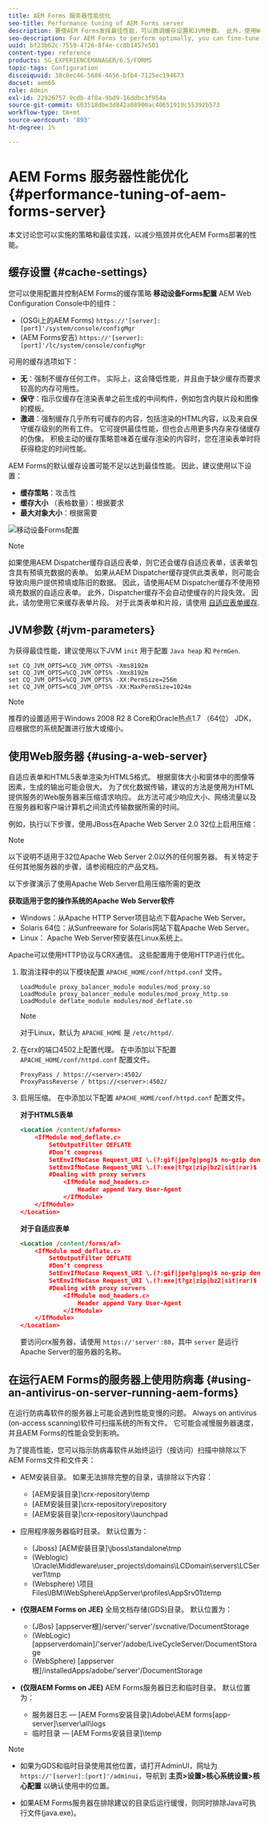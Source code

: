 ```yaml
---
title: AEM Forms 服务器性能优化
seo-title: Performance tuning of AEM Forms server
description: 要使AEM Forms发挥最佳性能，可以微调缓存设置和JVM参数。 此外，使用Web服务器可以增强AEM Forms部署的性能。
seo-description: For AEM Forms to perform optimally, you can fine-tune the cache settings and JVM parameters. Also, using a web server can enhance the performance of AEM Forms deployment.
uuid: bf23b62c-7559-4726-8f4e-cc8b1457e501
content-type: reference
products: SG_EXPERIENCEMANAGER/6.5/FORMS
topic-tags: Configuration
discoiquuid: 38c0ec46-5686-4656-bfb4-7125ec194673
docset: aem65
role: Admin
exl-id: 22926757-9cdb-4f8a-9bd9-16ddbc3f954a
source-git-commit: 603518dbe3d842a08900ac40651919c55392b573
workflow-type: tm+mt
source-wordcount: '893'
ht-degree: 1%

---
```


# AEM Forms 服务器性能优化{#performance-tuning-of-aem-forms-server}

本文讨论您可以实施的策略和最佳实践，以减少瓶颈并优化AEM Forms部署的性能。

## 缓存设置 {#cache-settings}

您可以使用配置并控制AEM Forms的缓存策略 **移动设备Forms配置** AEM Web Configuration Console中的组件：

* (OSGi上的AEM Forms) `https://'[server]:[port]'/system/console/configMgr`
* (AEM Forms安吉) `https://'[server]:[port]'/lc/system/console/configMgr`

可用的缓存选项如下：

* **无**：强制不缓存任何工件。 实际上，这会降低性能，并且由于缺少缓存而要求较高的内存可用性。
* **保守**：指示仅缓存在渲染表单之前生成的中间构件，例如包含内联片段和图像的模板。
* **激进**：强制缓存几乎所有可缓存的内容，包括渲染的HTML内容，以及来自保守缓存级别的所有工件。 它可提供最佳性能，但也会占用更多内存来存储缓存的伪像。 积极主动的缓存策略意味着在缓存渲染的内容时，您在渲染表单时将获得稳定的时间性能。

AEM Forms的默认缓存设置可能不足以达到最佳性能。 因此，建议使用以下设置：

* **缓存策略**：攻击性
* **缓存大小** （表格数量）：根据要求
* **最大对象大小**：根据需要

![移动设备Forms配置](assets/snap.png)

>[!NOTE]
>
>如果使用AEM Dispatcher缓存自适应表单，则它还会缓存自适应表单，该表单包含具有预填充数据的表单。 如果从AEM Dispatcher缓存提供此类表单，则可能会导致向用户提供预填或陈旧的数据。 因此，请使用AEM Dispatcher缓存不使用预填充数据的自适应表单。 此外，Dispatcher缓存不会自动使缓存的片段失效。 因此，请勿使用它来缓存表单片段。 对于此类表单和片段，请使用 [自适应表单缓存](../../forms/using/configure-adaptive-forms-cache.md).

## JVM参数 {#jvm-parameters}

为获得最佳性能，建议使用以下JVM `init` 用于配置 `Java heap` 和 `PermGen`.

```shell
set CQ_JVM_OPTS=%CQ_JVM_OPTS% -Xms8192m
set CQ_JVM_OPTS=%CQ_JVM_OPTS% -Xmx8192m
set CQ_JVM_OPTS=%CQ_JVM_OPTS% -XX:PermSize=256m
set CQ_JVM_OPTS=%CQ_JVM_OPTS% -XX:MaxPermSize=1024m
```

>[!NOTE]
>
>推荐的设置适用于Windows 2008 R2 8 Core和Oracle热点1.7 （64位） JDK，应根据您的系统配置进行放大或缩小。

## 使用Web服务器 {#using-a-web-server}

自适应表单和HTML5表单渲染为HTML5格式。 根据窗体大小和窗体中的图像等因素，生成的输出可能会很大。 为了优化数据传输，建议的方法是使用为HTML提供服务的Web服务器来压缩请求响应。 此方法可减少响应大小、网络流量以及在服务器和客户端计算机之间流式传输数据所需的时间。

例如，执行以下步骤，使用JBoss在Apache Web Server 2.0 32位上启用压缩：

>[!NOTE]
>
>以下说明不适用于32位Apache Web Server 2.0以外的任何服务器。 有关特定于任何其他服务器的步骤，请参阅相应的产品文档。

以下步骤演示了使用Apache Web Server启用压缩所需的更改

**获取适用于您的操作系统的Apache Web Server软件**

* Windows：从Apache HTTP Server项目站点下载Apache Web Server。
* Solaris 64位：从Sunfreeware for Solaris网站下载Apache Web Server。
* Linux： Apache Web Server预安装在Linux系统上。

Apache可以使用HTTP协议与CRX通信。 这些配置用于使用HTTP进行优化。

1. 取消注释中的以下模块配置 `APACHE_HOME/conf/httpd.conf` 文件。

   ```shell
   LoadModule proxy_balancer_module modules/mod_proxy.so
   LoadModule proxy_balancer_module modules/mod_proxy_http.so
   LoadModule deflate_module modules/mod_deflate.so
   ```

   >[!NOTE]
   >
   >对于Linux，默认为 `APACHE_HOME` 是 `/etc/httpd/`.

1. 在crx的端口4502上配置代理。
在中添加以下配置 `APACHE_HOME/conf/httpd.conf` 配置文件。

   ```shell
   ProxyPass / https://<server>:4502/
   ProxyPassReverse / https://<server>:4502/
   ```

1. 启用压缩。 在中添加以下配置 `APACHE_HOME/conf/httpd.conf` 配置文件。

   **对于HTML5表单**

   ```xml
   <Location /content/xfaforms>
       <IfModule mod_deflate.c>
           SetOutputFilter DEFLATE
           #Don’t compress
           SetEnvIfNoCase Request_URI \.(?:gif|jpe?g|png)$ no-gzip dont-vary
           SetEnvIfNoCase Request_URI \.(?:exe|t?gz|zip|bz2|sit|rar)$ no-gzip dont-vary
           #Dealing with proxy servers
               <IfModule mod_headers.c>
                   Header append Vary User-Agent
               </IfModule>
       </IfModule>
   </Location>
   ```

   **对于自适应表单**

   ```xml
   <Location /content/forms/af>
       <IfModule mod_deflate.c>
           SetOutputFilter DEFLATE
           #Don’t compress
           SetEnvIfNoCase Request_URI \.(?:gif|jpe?g|png)$ no-gzip dont-vary
           SetEnvIfNoCase Request_URI \.(?:exe|t?gz|zip|bz2|sit|rar)$ no-gzip dont-vary
           #Dealing with proxy servers
               <IfModule mod_headers.c>
                   Header append Vary User-Agent
               </IfModule>
       </IfModule>
   </Location>
   ```

   要访问crx服务器，请使用 `https://'server':80`，其中 `server` 是运行Apache Server的服务器的名称。

## 在运行AEM Forms的服务器上使用防病毒 {#using-an-antivirus-on-server-running-aem-forms}

在运行防病毒软件的服务器上可能会遇到性能变慢的问题。 Always on antivirus (on-access scanning)软件可扫描系统的所有文件。 它可能会减慢服务器速度，并且AEM Forms的性能会受到影响。

为了提高性能，您可以指示防病毒软件从始终运行（按访问）扫描中排除以下AEM Forms文件和文件夹：

* AEM安装目录。 如果无法排除完整的目录，请排除以下内容：

   * [AEM安装目录]\crx-repository\temp
   * [AEM安装目录]\crx-repository\repository
   * [AEM安装目录]\crx-repository\launchpad

* 应用程序服务器临时目录。 默认位置为：

   * (Jboss) [AEM安装目录]\jboss\standalone\tmp
   * (Weblogic) \Oracle\Middleware\user_projects\domains\LCDomain\servers\LCServer1\tmp
   * (Websphere) \项目Files\IBM\WebSphere\AppServer\profiles\AppSrv01\temp

* **(仅限AEM Forms on JEE)** 全局文档存储(GDS)目录。 默认位置为：

   * (JBos) [appserver根]/server/&#39;server&#39;/svcnative/DocumentStorage
   * (WebLogic) [appserverdomain]/&#39;server&#39;/adobe/LiveCycleServer/DocumentStorage
   * (WebSphere) [appserver根]/installedApps/adobe/&#39;server&#39;/DocumentStorage

* **(仅限AEM Forms on JEE)** AEM Forms服务器日志和临时目录。 默认位置为：

   * 服务器日志 —  [AEM Forms安装目录]\Adobe\AEM forms\[app-server]\server\all\logs
   * 临时目录 —  [AEM Forms安装目录]\temp

>[!NOTE]
>
>* 如果为GDS和临时目录使用其他位置，请打开AdminUI，网址为 `https://'[server]:[port]'/adminui`，导航到 **主页>设置>核心系统设置>核心配置** 以确认使用中的位置。
* 如果AEM Forms服务器在排除建议的目录后运行缓慢，则同时排除Java可执行文件(java.exe)。
>


